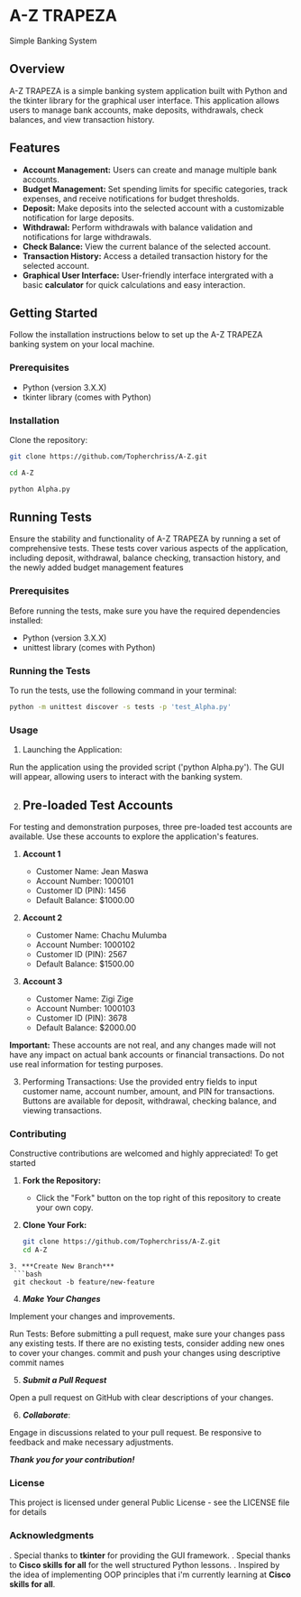 # A-Z TRAPEZA

Simple Banking System

## Overview

A-Z TRAPEZA is a simple banking system application built with Python and the tkinter library for the graphical user interface. This application allows users to manage bank accounts, make deposits, withdrawals, check balances, and view transaction history.

## Features

- **Account Management:** Users can create and manage multiple bank accounts.
- **Budget Management:** Set spending limits for specific categories, track expenses, and receive notifications for budget thresholds.
- **Deposit:** Make deposits into the selected account with a customizable notification for large deposits.
- **Withdrawal:** Perform withdrawals with balance validation and notifications for large withdrawals.
- **Check Balance:** View the current balance of the selected account.
- **Transaction History:** Access a detailed transaction history for the selected account.
- **Graphical User Interface:** User-friendly interface intergrated with a basic **calculator** for quick calculations and easy interaction.

## Getting Started

Follow the installation instructions below to set up the A-Z TRAPEZA banking system on your local machine.

### Prerequisites

- Python (version 3.X.X)
- tkinter library (comes with Python)

### Installation

Clone the repository:

   ```bash
   git clone https://github.com/Topherchriss/A-Z.git

   cd A-Z

   python Alpha.py
   ```

## Running Tests

Ensure the stability and functionality of A-Z TRAPEZA by running a set of comprehensive tests. These tests cover various aspects of the application, including deposit, withdrawal, balance checking, transaction history, and the newly added budget management features

### Prerequisites

Before running the tests, make sure you have the required dependencies installed:

- Python (version 3.X.X)
- unittest library (comes with Python)

### Running the Tests

To run the tests, use the following command in your terminal:

```bash
python -m unittest discover -s tests -p 'test_Alpha.py'
```

### Usage

1. Launching the Application:

Run the application using the provided script ('python Alpha.py').
    The GUI will appear, allowing users to interact with the banking system.

2. ## Pre-loaded Test Accounts

For testing and demonstration purposes, three pre-loaded test accounts are available. Use these accounts to explore the application's features.

1. **Account 1**
   - Customer Name: Jean Maswa
   - Account Number: 1000101
   - Customer ID (PIN): 1456
   - Default Balance: $1000.00

2. **Account 2**
   - Customer Name: Chachu Mulumba
   - Account Number: 1000102
   - Customer ID (PIN): 2567
   - Default Balance: $1500.00

3. **Account 3**
   - Customer Name: Zigi Zige
   - Account Number: 1000103
   - Customer ID (PIN): 3678
   - Default Balance: $2000.00

**Important:** These accounts are not real, and any changes made will not have any impact on actual bank accounts or financial transactions. Do not use real information for testing purposes.


3. Performing Transactions:
    Use the provided entry fields to input customer name, account number, amount, and PIN for transactions.
    Buttons are available for deposit, withdrawal, checking balance, and viewing transactions.

### Contributing

Constructive contributions are welcomed and highly appreciated! 
To get started

1. **Fork the Repository:**

   - Click the "Fork" button on the top right of this repository to create your own copy.

2. **Clone Your Fork:**

   ```bash
   git clone https://github.com/Topherchriss/A-Z.git
   cd A-Z
  ```
3. ***Create New Branch***
   ```bash
   git checkout -b feature/new-feature

   ```
4. ***Make Your Changes***

Implement your changes and improvements.

Run Tests:
Before submitting a pull request, make sure your changes pass any existing tests.
If there are no existing tests, consider adding new ones to cover your changes.
commit and push your changes using descriptive commit names

5. ***Submit a Pull Request***

Open a pull request on GitHub with clear descriptions of your changes.

6. ***Collaborate***:

Engage in discussions related to your pull request.
Be responsive to feedback and make necessary adjustments.

***Thank you for your contribution!***

### License

This project is licensed under general Public License - see the LICENSE file for details

### Acknowledgments
. Special thanks to **tkinter** for providing  the  GUI framework.
. Special thanks to **Cisco skills for all** for the well structured Python lessons.
. Inspired by the idea of implementing OOP principles that i'm currently learning at **Cisco skills for all**.

